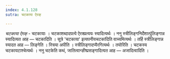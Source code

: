 ```yaml
---
index: 4.1.128
sutra: चटकाया ऐरक्

---
```

_चटकाया ऐरक्_ - चटकायाः । चटकाशब्दादपत्ये ऐरक्प्रत्ययः स्यादित्यर्थः । ननु स्त्रीलिङ्गनिर्देशात्पुंलिङ्गान्न स्यादित्यत आह — चटकादिति । सूत्रे 'चटकाया' इत्यपनीयचटका॑दिति वाच्यमित्यर्थः । तर्हि स्त्रीलिङ्गान्न स्यादत आह — लिङ्गेति । स्त्रिया अपीति । स्त्रीलिङ्गादप्यैरगित्यर्थः । तयोरिति । चटकस्य चटकायटाश्चेत्यर्थः । ननु चटकेति कथं, जातित्वान्ङीष्प्रसङ्गादित्यत आह — अजादित्वादिति । 